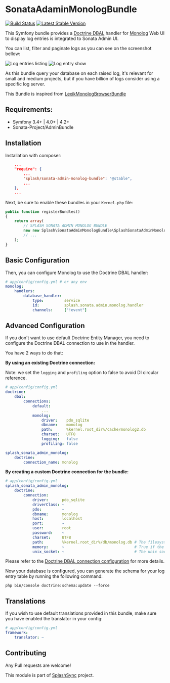 SonataAdaminMonologBundle
=========================

[![Build Status](https://travis-ci.org/SplashSync/Php-Bundle.svg?branch=master)](https://travis-ci.org/SplashSync/Php-Bundle)
[![Latest Stable Version](https://poser.pugx.org/splash/sonata-admin-monolog-bundle/v/stable)](https://packagist.org/packages/splash/sonata-admin-monolog-bundle)

This Symfony bundle provides a [Doctrine DBAL](https://github.com/doctrine/dbal) handler for [Monolog](https://github.com/Seldaek/monolog) 
Web UI to display log entries is integrated to Sonata Admin UI. 

You can list, filter and paginate logs as you can see on the screenshot bellow:

![Log entries listing](https://github.com/SplashSync/SonataAdminMonologBundle/raw/master/src/Resources/screen/list.png)
![Log entry show](https://github.com/SplashSync/SonataAdminMonologBundle/raw/master/src/Resources/screen/show.png)

As this bundle query your database on each raised log, it's relevant for small and medium projects, but if you have billion of logs consider using a specific log server.

This Bundle is inspired from [LexikMonologBrowserBundle](https://github.com/lexik/LexikMonologBrowserBundle)

Requirements:
------------

* Symfony 3.4+ | 4.0+ | 4.2+
* Sonata-Project/AdminBundle

Installation
------------

Installation with composer:

``` json
    ...
    "require": {
        ...
        "splash/sonata-admin-monolog-bundle": "@stable",
        ...
    },
    ...
```

Next, be sure to enable these bundles in your `Kernel.php` file:

``` php
public function registerBundles()
{
    return array(
        // SPLASH SONATA ADMIN MONOLOG BUNDLE
        new new Splash\SonataAdminMonologBundle\SplashSonataAdminMonologBundle(),
        // ...
    );
}
```

Basic Configuration
-------------

Then, you can configure Monolog to use the Doctrine DBAL handler:

``` yaml
# app/config/config.yml # or any env
monolog:
    handlers:
        database_handler:
            type:         service
            id:           splash.sonata.admin.monolog.handler
            channels:     ["!event"]
```


Advanced Configuration
-------------

If you don't want to use default Doctrine Entity Manager, you need to configure the Doctrine DBAL connection to use in the handler. 

You have 2 ways to do that:

**By using an existing Doctrine connection:**

Note: we set the `logging` and `profiling` option to false to avoid DI circular reference.

``` yaml
# app/config/config.yml
doctrine:
    dbal:
        connections:
            default:
                ...
            monolog:
                driver:    pdo_sqlite
                dbname:    monolog
                path:      %kernel.root_dir%/cache/monolog2.db
                charset:   UTF8
                logging:   false
                profiling: false

splash_sonata_admin_monolog:
    doctrine:
        connection_name: monolog
```

**By creating a custom Doctrine connection for the bundle:**

``` yaml
# app/config/config.yml
splash_sonata_admin_monolog:
    doctrine:
        connection:
            driver:      pdo_sqlite
            driverClass: ~
            pdo:         ~
            dbname:      monolog
            host:        localhost
            port:        ~
            user:        root
            password:    ~
            charset:     UTF8
            path:        %kernel.root_dir%/db/monolog.db # The filesystem path to the database file for SQLite
            memory:      ~                               # True if the SQLite database should be in-memory (non-persistent)
            unix_socket: ~                               # The unix socket to use for MySQL
```

Please refer to the [Doctrine DBAL connection configuration](http://docs.doctrine-project.org/projects/doctrine-dbal/en/latest/reference/configuration.html#configuration) for more details.

Now your database is configured, you can generate the schema for your log entry table by running the following command:

```
php bin/console doctrine:schema:update --force
```

Translations
------------

If you wish to use default translations provided in this bundle, make sure you have enabled the translator in your config:

``` yaml
# app/config/config.yml
framework:
    translator: ~
```

Contributing
------------

Any Pull requests are welcome! 

This module is part of [SplashSync](http://www.splashsync.com) project.

